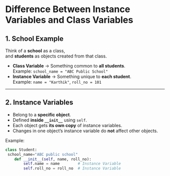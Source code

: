 # Difference Between Instance Variables and Class Variables

## 1.  School Example
Think of a **school** as a class,  
and **students** as objects created from that class.

- **Class Variable** → Something common to **all students**.  
  Example: `school_name = "ABC Public School"`
- **Instance Variable** → Something unique to **each student**.  
  Example: `name = "Karthik"`, `roll_no = 101`

---

## 2. Instance Variables
- Belong to a **specific object**.
- Defined **inside `__init__`** using `self`.
- Each object gets **its own copy** of instance variables.
- Changes in one object’s instance variable do **not** affect other objects.

Example:
```python
class Student:
 school_name="ABC public school"
    def __init__(self, name, roll_no):
        self.name = name        # Instance Variable
        self.roll_no = roll_no  # Instance Variable
